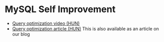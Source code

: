 # MySQL Self Improvement
- [Query optimization video (HUN)](https://www.youtube.com/watch?v=lUxcVS5KrMc)
- [Query optimization article (HUN)](https://www.innonic.com/blog/hogyan-cacheljunk-akar-84-kal-hatekonyabban/) This is also available as an article on our blog